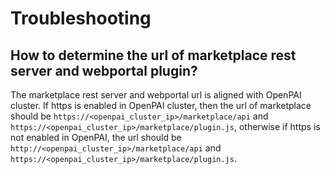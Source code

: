 # Troubleshooting

## How to determine the url of marketplace rest server and webportal plugin?

The marketplace rest server and webportal url is aligned with OpenPAI cluster. If https is enabled in OpenPAI cluster, then the url of marketplace should be `https://<openpai_cluster_ip>/marketplace/api` and `https://<openpai_cluster_ip>/marketplace/plugin.js`, otherwise if https is not enabled in OpenPAI, the url should be `http://<openpai_cluster_ip>/marketplace/api` and `https://<openpai_cluster_ip>/marketplace/plugin.js`.
